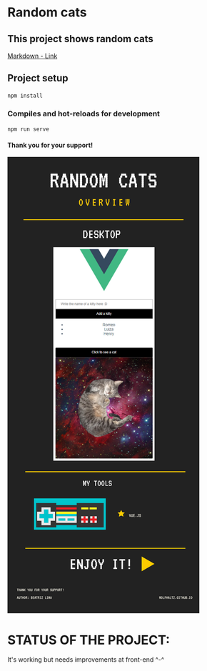 # Random cats
## This project shows random cats

[Markdown - Link](#Status)

## Project setup
```
npm install
```

### Compiles and hot-reloads for development
```
npm run serve
```

#### Thank you for your support!

<img src="src/assets/overview.png" />


# STATUS OF THE PROJECT:

It's working but needs improvements at front-end ^-^